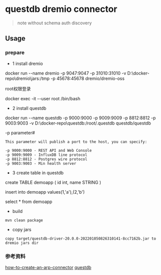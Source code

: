 # questdb dremio connector

> note without  schema auth discovery

## Usage

### prepare
- 1 install dremio

docker run --name dremio -p 9047:9047 -p 31010:31010 -v D:\docker-repo\dremio\jars:/tmp -p 45678:45678 dremio/dremio-oss


root权限登录

docker exec -it --user root <container id> /bin/bash


- 2 install questdb

docker run --name questdb -p 9000:9000 -p 9009:9009 -p 8812:8812 -p 9003:9003 -v D:\docker-repo\questdb:/root/.questdb questdb/questdb

-p parameter#
```
This parameter will publish a port to the host, you can specify:

-p 9000:9000 - REST API and Web Console
-p 9009:9009 - InfluxDB line protocol
-p 8812:8812 - Postgres wire protocol
-p 9003:9003 - Min health server
```



- 3 create table in questdb

create TABLE demoapp (
id int,
name STRING
)

insert into demoapp  values(1,'a'),(2,'b')

select * from demoapp


* build

```cpde
mvn clean package
```

* copy jars

```code
copy target/questdb-driver-20.0.0-202201050826310141-8cc7162b.jar to dremio jars dir
```


### 参考资料

[how-to-create-an-arp-connector](https://www.dremio.com/tutorials/how-to-create-an-arp-connector)
[questdb](https://questdb.io/docs/develop/connect)
